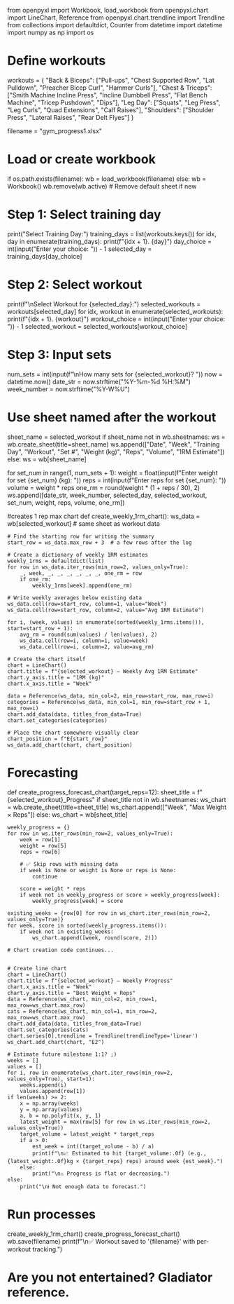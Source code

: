 from openpyxl import Workbook, load_workbook
from openpyxl.chart import LineChart, Reference
from openpyxl.chart.trendline import Trendline
from collections import defaultdict, Counter
from datetime import datetime
import numpy as np
import os

# Define workouts
workouts = {
    "Back & Biceps": ["Pull-ups", "Chest Supported Row", "Lat Pulldown", "Preacher Bicep Curl", "Hammer Curls"],
    "Chest & Triceps": ["Smith Machine Incline Press", "Incline Dumbbell Press", "Flat Bench Machine", "Tricep Pushdown", "Dips"],
    "Leg Day": ["Squats", "Leg Press", "Leg Curls", "Quad Extensions", "Calf Raises"],
    "Shoulders": ["Shoulder Press", "Lateral Raises", "Rear Delt Flyes"]
}

filename = "gym_progress1.xlsx"

# Load or create workbook
if os.path.exists(filename):
    wb = load_workbook(filename)
else:
    wb = Workbook()
    wb.remove(wb.active)  # Remove default sheet if new

# Step 1: Select training day
print("Select Training Day:")
training_days = list(workouts.keys())
for idx, day in enumerate(training_days):
    print(f"{idx + 1}. {day}")
day_choice = int(input("Enter your choice: ")) - 1
selected_day = training_days[day_choice]

# Step 2: Select workout
print(f"\nSelect Workout for {selected_day}:")
selected_workouts = workouts[selected_day]
for idx, workout in enumerate(selected_workouts):
    print(f"{idx + 1}. {workout}")
workout_choice = int(input("Enter your choice: ")) - 1
selected_workout = selected_workouts[workout_choice]

# Step 3: Input sets
num_sets = int(input(f"\nHow many sets for {selected_workout}? "))
now = datetime.now()
date_str = now.strftime("%Y-%m-%d %H:%M")
week_number = now.strftime("%Y-W%U")

# Use sheet named after the workout
sheet_name = selected_workout
if sheet_name not in wb.sheetnames:
    ws = wb.create_sheet(title=sheet_name)
    ws.append(["Date", "Week", "Training Day", "Workout", "Set #", "Weight (kg)", "Reps", "Volume", "1RM Estimate"])
else:
    ws = wb[sheet_name]

for set_num in range(1, num_sets + 1):
    weight = float(input(f"Enter weight for set {set_num} (kg): "))
    reps = int(input(f"Enter reps for set {set_num}: "))
    volume = weight * reps
    one_rm = round(weight * (1 + reps / 30), 2)
    ws.append([date_str, week_number, selected_day, selected_workout, set_num, weight, reps, volume, one_rm])

#creates 1 rep max chart
def create_weekly_1rm_chart():
    ws_data = wb[selected_workout]  # same sheet as workout data

    # Find the starting row for writing the summary
    start_row = ws_data.max_row + 3  # a few rows after the log

    # Create a dictionary of weekly 1RM estimates
    weekly_1rms = defaultdict(list)
    for row in ws_data.iter_rows(min_row=2, values_only=True):
        _, week, _, _, _, _, _, _, one_rm = row
        if one_rm:
            weekly_1rms[week].append(one_rm)

    # Write weekly averages below existing data
    ws_data.cell(row=start_row, column=1, value="Week")
    ws_data.cell(row=start_row, column=2, value="Avg 1RM Estimate")

    for i, (week, values) in enumerate(sorted(weekly_1rms.items()), start=start_row + 1):
        avg_rm = round(sum(values) / len(values), 2)
        ws_data.cell(row=i, column=1, value=week)
        ws_data.cell(row=i, column=2, value=avg_rm)

    # Create the chart itself
    chart = LineChart()
    chart.title = f"{selected_workout} – Weekly Avg 1RM Estimate"
    chart.y_axis.title = "1RM (kg)"
    chart.x_axis.title = "Week"

    data = Reference(ws_data, min_col=2, min_row=start_row, max_row=i)
    categories = Reference(ws_data, min_col=1, min_row=start_row + 1, max_row=i)
    chart.add_data(data, titles_from_data=True)
    chart.set_categories(categories)

    # Place the chart somewhere visually clear
    chart_position = f"E{start_row}"
    ws_data.add_chart(chart, chart_position)
    
# Forecasting
def create_progress_forecast_chart(target_reps=12):
    sheet_title = f"{selected_workout}_Progress"
    if sheet_title not in wb.sheetnames:
        ws_chart = wb.create_sheet(title=sheet_title)
        ws_chart.append(["Week", "Max Weight × Reps"])
    else:
        ws_chart = wb[sheet_title]

    weekly_progress = {}
    for row in ws.iter_rows(min_row=2, values_only=True):
        week = row[1]
        weight = row[5]
        reps = row[6]

        # ✅ Skip rows with missing data
        if week is None or weight is None or reps is None:
            continue

        score = weight * reps
        if week not in weekly_progress or score > weekly_progress[week]:
            weekly_progress[week] = score

    existing_weeks = {row[0] for row in ws_chart.iter_rows(min_row=2, values_only=True)}
    for week, score in sorted(weekly_progress.items()):
        if week not in existing_weeks:
            ws_chart.append([week, round(score, 2)])

    # Chart creation code continues...


    # Create line chart
    chart = LineChart()
    chart.title = f"{selected_workout} – Weekly Progress"
    chart.x_axis.title = "Week"
    chart.y_axis.title = "Best Weight × Reps"
    data = Reference(ws_chart, min_col=2, min_row=1, max_row=ws_chart.max_row)
    cats = Reference(ws_chart, min_col=1, min_row=2, max_row=ws_chart.max_row)
    chart.add_data(data, titles_from_data=True)
    chart.set_categories(cats)
    chart.series[0].trendline = Trendline(trendlineType='linear')
    ws_chart.add_chart(chart, "E2")

    # Estimate future milestone 1:1? ;)
    weeks = []
    values = []
    for i, row in enumerate(ws_chart.iter_rows(min_row=2, values_only=True), start=1):
        weeks.append(i)
        values.append(row[1])
    if len(weeks) >= 2:
        x = np.array(weeks)
        y = np.array(values)
        a, b = np.polyfit(x, y, 1)
        latest_weight = max(row[5] for row in ws.iter_rows(min_row=2, values_only=True))
        target_volume = latest_weight * target_reps
        if a > 0:
            est_week = int((target_volume - b) / a)
            print(f"\n📈 Estimated to hit {target_volume:.0f} (e.g., {latest_weight:.0f}kg × {target_reps} reps) around week {est_week}.")
        else:
            print("\n⚠️ Progress is flat or decreasing.")
    else:
        print("\nℹ️ Not enough data to forecast.")
        

# Run processes
create_weekly_1rm_chart()
create_progress_forecast_chart()
wb.save(filename)
print(f"\n✅ Workout saved to '{filename}' with per-workout tracking.")

# Are you not entertained? Gladiator reference.
